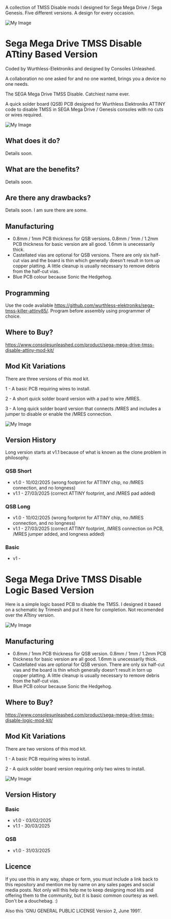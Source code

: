 A collection of TMSS Disable mods I designed for Sega Mega Drive / Sega Genesis. Five different versions. A design for every occasion.

![My Image](Sega-Mega-Drive-TMSS-Disable-Main.png)

# Sega Mega Drive TMSS Disable ATtiny Based Version

Coded by Wurthless-Elektroniks and designed by Consoles Unleashed.

A collaboration no one asked for and no one wanted, brings you a device no one needs.

The SEGA Mega Drive TMSS Disable. Catchiest name ever.

A quick solder board (QSB) PCB designed for Wurthless Elektroniks ATTINY code to disable TMSS in SEGA Mega Drive / Genesis consoles with no cuts or wires required.

![My Image](Sega-Mega-Drive-TMSS-Disable-Attiny.png)

## What does it do?

Details soon.

## What are the benefits?

Details soon.

## Are there any drawbacks?

Details soon. I am sure there are some.

## Manufacturing

- 0.8mm / 1mm PCB thickness for QSB versions. 0.8mm / 1mm / 1.2mm PCB thickness for basic version are all good. 1.6mm is unecessarily thick.
- Castellated vias are optional for QSB versions. There are only six half-cut vias and the board is thin which generally doesn't result in torn up copper platting. A little cleanup is usually necessary to remove debris from the half-cut vias.
- Blue PCB colour because Sonic the Hedgehog.

## Programming

Use the code available https://github.com/wurthless-elektroniks/sega-tmss-killer-attiny85/. Program before assembly using programmer of choice.

## Where to Buy?

https://www.consolesunleashed.com/product/sega-mega-drive-tmss-disable-attiny-mod-kit/

## Mod Kit Variations

There are three versions of this mod kit.

1 - A basic PCB requiring wires to install.

2 - A short quick solder board version with a pad to wire /MRES.

3 - A long quick solder board version that connects /MRES and includes a jumper to disable or enable the /MRES connection.

![My Image](Sega-Mega-Drive-TMSS-Disable-Attiny-Versions.png)

## Version History

Long version starts at v1.1 because of what is known as the clone problem in philosophy.

### QSB Short

- v1.0 - 10/02/2025 (wrong footprint for ATTINY chip, no /MRES connection, and no longness)
- v1.1 - 27/03/2025 (correct ATTINY footprint, and /MRES pad added)

### QSB Long

- v1.0 - 10/02/2025 (wrong footprint for ATTINY chip, no /MRES connection, and no longness)
- v1.1 - 27/03/2025 (correct ATTINY footprint, /MRES connection on PCB, /MRES jumper added, and longness added)

### Basic

- v1 - 

# Sega Mega Drive TMSS Disable Logic Based Version

Here is a simple logic based PCB to disable the TMSS. I designed it based on a schematic by Trimesh and put it here for completion. Not recomended over the ATtiny version.

![My Image](Sega-Mega-Drive-TMSS-Disable-Logic.png)

## Manufacturing

- 0.8mm / 1mm PCB thickness for QSB version. 0.8mm / 1mm / 1.2mm PCB thickness for basic version are all good. 1.6mm is unecessarily thick.
- Castellated vias are optional for QSB version. There are only six half-cut vias and the board is thin which generally doesn't result in torn up copper platting. A little cleanup is usually necessary to remove debris from the half-cut vias.
- Blue PCB colour because Sonic the Hedgehog.

## Where to Buy?

https://www.consolesunleashed.com/product/sega-mega-drive-tmss-disable-logic-mod-kit/

## Mod Kit Variations

There are two versions of this mod kit.

1 - A basic PCB requiring wires to install.

2 - A quick solder board version requiring only two wires to install.

![My Image](Sega-Mega-Drive-TMSS-Disable-Logic-Versions.png)

## Version History

### Basic

- v1.0 - 03/02/2025
- v1.1 - 30/03/2025

### QSB

- v1.0 - 31/03/2025

## Licence

If you use this in any way, shape or form, you must include a link back to this repository and mention me by name on any sales pages and social media posts. Not only will this help me to keep designing mod kits and offering them to the community, but it is basic common courtesy as well. Don't be a douchebag. :)

Also this 'GNU GENERAL PUBLIC LICENSE Version 2, June 1991'.
